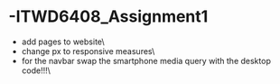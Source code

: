 # -ITWD6408_Assignment1

- add pages to website\
- change px to responsive measures\
- for the navbar swap the smartphone media query with the desktop code!!!\
